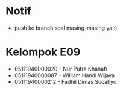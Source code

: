 # Notif
* push ke branch soal masing-masing ya :)

# Kelompok E09
* 05111940000020 - Nur Putra Khanafi
* 05111940000087 - William Handi Wijaya
* 05111940000212 - Fadhil Dimas Sucahyo